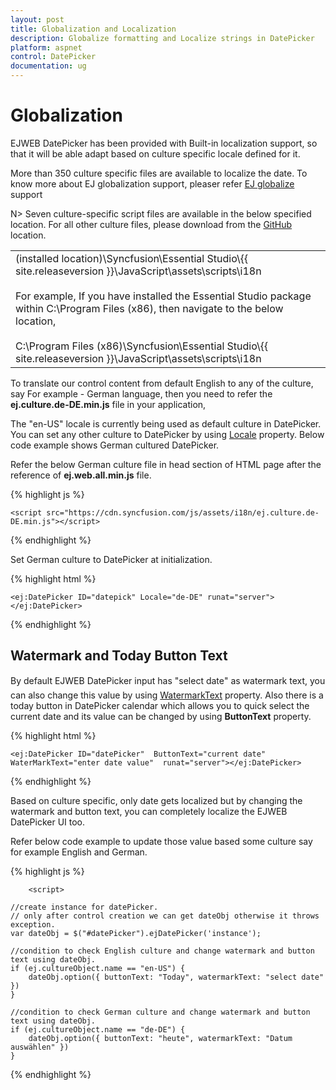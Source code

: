 ```yaml
---
layout: post
title: Globalization and Localization
description: Globalize formatting and Localize strings in DatePicker  
platform: aspnet
control: DatePicker
documentation: ug
---
```

# Globalization

EJWEB DatePicker has been provided with Built-in localization support, so that it will be able adapt based on culture specific locale defined for it. 

More than 350 culture specific files are available to localize the date. To know more about EJ globalization support, pleaser refer [EJ globalize](http://help.syncfusion.com/js/localization) support    

N> Seven culture-specific script files are available in the below specified location. For all other culture files, please download from the [GitHub](https://github.com/syncfusion/ej-global/tree/master/i18n) location.

<table>
<tr>
<td>
(installed location)\Syncfusion\Essential Studio\{{ site.releaseversion }}\JavaScript\assets\scripts\i18n<br/><br/>For example, If you have installed the Essential Studio package within C:\Program Files (x86), then navigate to the below location, <br/><br/>C:\Program Files (x86)\Syncfusion\Essential Studio\{{ site.releaseversion }}\JavaScript\assets\scripts\i18n</td></tr>
</table>

To translate our control content from default English to any of the culture, say For example - German language, then you need to refer the **ej.culture.de-DE.min.js** file in your application,

The "en-US" locale is currently being used as default culture in DatePicker. You can set any other culture to DatePicker by using [Locale](http://help.syncfusion.com/js/api/ejdatepicker#members:locale) property. Below code example shows German cultured DatePicker.

Refer the below German culture file in head section of HTML page after the reference of **ej.web.all.min.js** file.

 {% highlight js %}
   
    <script src="https://cdn.syncfusion.com/js/assets/i18n/ej.culture.de-DE.min.js"></script>
                
 {% endhighlight %}


Set German culture to DatePicker at initialization.

{% highlight html %}

    <ej:DatePicker ID="datepick" Locale="de-DE" runat="server"></ej:DatePicker>

{% endhighlight %}

## Watermark and Today Button Text

By default EJWEB DatePicker input has "select date" as watermark text, you can also change this value by using [WatermarkText](http://help.syncfusion.com/js/api/ejdatepicker#members:watermarktext) property. Also there is a today button in DatePicker calendar which allows you to quick select the current date and its value can be changed by using **ButtonText** property.

{% highlight html %}

    <ej:DatePicker ID="datePicker"  ButtonText="current date" WaterMarkText="enter date value"  runat="server"></ej:DatePicker>

{% endhighlight %}


Based on culture specific, only date gets localized but by changing the watermark and button text, you can completely localize the EJWEB DatePicker UI too.

Refer below code example to update those value based some culture say for example English and German.


{% highlight js %}

        <script>

    //create instance for datePicker.
    // only after control creation we can get dateObj otherwise it throws exception.
    var dateObj = $("#datePicker").ejDatePicker('instance');

    //condition to check English culture and change watermark and button text using dateObj.
    if (ej.cultureObject.name == "en-US") {
        dateObj.option({ buttonText: "Today", watermarkText: "select date" })
    }

    //condition to check German culture and change watermark and button text using dateObj.
    if (ej.cultureObject.name == "de-DE") {
        dateObj.option({ buttonText: "heute", watermarkText: "Datum auswählen" })
    } 
</script>


{% endhighlight %}
